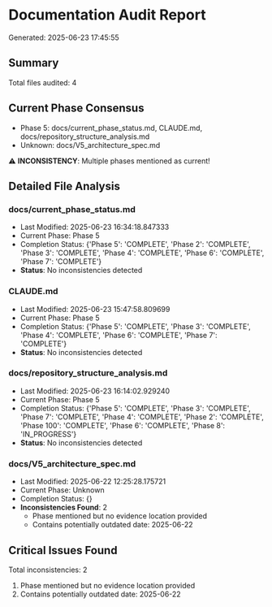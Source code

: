 # Documentation Audit Report
Generated: 2025-06-23 17:45:55

## Summary
Total files audited: 4

## Current Phase Consensus
- Phase 5: docs/current_phase_status.md, CLAUDE.md, docs/repository_structure_analysis.md
- Unknown: docs/V5_architecture_spec.md

⚠️ **INCONSISTENCY**: Multiple phases mentioned as current!

## Detailed File Analysis

### docs/current_phase_status.md
- Last Modified: 2025-06-23 16:34:18.847333
- Current Phase: Phase 5
- Completion Status: {'Phase 5': 'COMPLETE', 'Phase 2': 'COMPLETE', 'Phase 3': 'COMPLETE', 'Phase 4': 'COMPLETE', 'Phase 6': 'COMPLETE', 'Phase 7': 'COMPLETE'}
- **Status**: No inconsistencies detected

### CLAUDE.md
- Last Modified: 2025-06-23 15:47:58.809699
- Current Phase: Phase 5
- Completion Status: {'Phase 5': 'COMPLETE', 'Phase 3': 'COMPLETE', 'Phase 4': 'COMPLETE', 'Phase 6': 'COMPLETE', 'Phase 7': 'COMPLETE'}
- **Status**: No inconsistencies detected

### docs/repository_structure_analysis.md
- Last Modified: 2025-06-23 16:14:02.929240
- Current Phase: Phase 5
- Completion Status: {'Phase 5': 'COMPLETE', 'Phase 3': 'COMPLETE', 'Phase 7': 'COMPLETE', 'Phase 4': 'COMPLETE', 'Phase 2': 'COMPLETE', 'Phase 100': 'COMPLETE', 'Phase 6': 'COMPLETE', 'Phase 8': 'IN_PROGRESS'}
- **Status**: No inconsistencies detected

### docs/V5_architecture_spec.md
- Last Modified: 2025-06-22 12:25:28.175721
- Current Phase: Unknown
- Completion Status: {}
- **Inconsistencies Found**: 2
  - Phase mentioned but no evidence location provided
  - Contains potentially outdated date: 2025-06-22

## Critical Issues Found

Total inconsistencies: 2

1. Phase mentioned but no evidence location provided
2. Contains potentially outdated date: 2025-06-22
